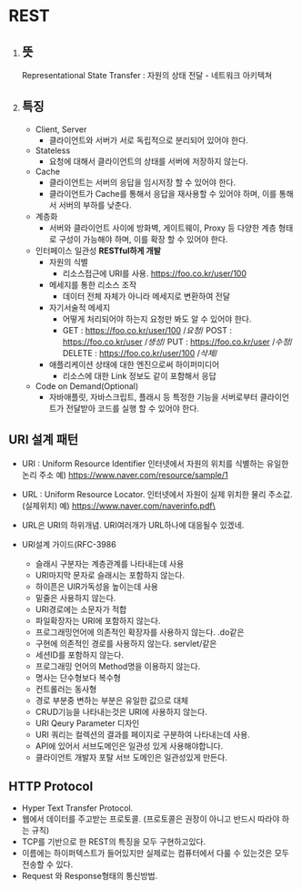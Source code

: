 # REST
1. ## 뜻
    Representational State Transfer : 자원의 상태 전달 - 네트워크 아키텍쳐


1. ## 특징
    - Client, Server
        - 클라이언트와 서버가 서로 독립적으로 분리되어 있어야 한다.
    - Stateless
        - 요청에 대해서 클라이언트의 상태를 서버에 저장하지 않는다.
    - Cache
        - 클라이언트는 서버의 응답을 임시저장 할 수 있어야 한다.
        - 클라이언트가 Cache를 통해서 응답을 재사용할 수 있어야 하며, 이를 통해서 서버의 부하를 낮춘다.
    - 계층화
        - 서버와 클라이언트 사이에 방화벽, 게이트웨이, Proxy 등 다양한 계층 형태로 구성이 가능해야 하며, 이를 확장 할 수 있어야 한다.
    - 인터페이스 일관성 **RESTful하게 개발**
        - 자원의 식별
            - 리소스접근에 URI를 사용. https://foo.co.kr/user/100
        - 메세지를 통한 리소스 조작
            - 데이터 전체 자체가 아니라 메세지로 변환하여 전달
        - 자기서술적 메세지
            - 어떻게 처리되어야 하는지 요청만 봐도 알 수 있어야 한다.
            - GET : https://foo.co.kr/user/100  /*요청*/
              POST : https://foo.co.kr/user /*생성*/
              PUT : https://foo.co.kr/user  /*수정*/
              DELETE : https://foo.co.kr/user/100 /*삭제*/
        - 애플리케이션 상태에 대한 엔진으로써 하이퍼미디어
            - 리소스에 대한 Link 정보도 같이 포함해서 응답
    - Code on Demand(Optional)
        - 자바애플릿, 자바스크립트, 플래시 등 특정한 기능을 서버로부터 클라이언트가 전달받아 코드를 실행 할 수 있어야 한다.


## URI 설계 패턴
- URI : Uniform Resource Identifier
인터넷에서 자원의 위치를 식별하는 유일한 논리 주소
예) https://www.naver.com/resource/sample/1

- URL : Uniform Resource Locator.
인터넷에서 자원이 실제 위치한 물리 주소값.(실제위치)
예) https://www.naver.com/naverinfo.pdf\

-  URL은 URI의 하위개념.   URI여러개가 URL하나에 대응될수 있겠네.

- URI설계 가이드(RFC-3986
    - 슬래시 구분자는 계층관계를 나타내는데 사용
    - URI마지막 문자로 슬래시는 포함하지 않는다.
    - 하이픈은 UIR가독성을 높이는데 사용
    - 밑줄은 사용하지 않는다.
    - URI경로에는 소문자가 적합
    - 파일확장자는 URI에 포함하지 않는다.
    - 프로그래밍언어에 의존적인 확장자를 사용하지 않는다. .do같은
    - 구현에 의존적인 경로를 사용하지 않는다. servlet/같은
    - 세션ID를 포함하지 않는다.
    - 프로그래밍 언어의 Method명을 이용하지 않는다.
    - 명사는 단수형보다 복수형
    - 컨트롤러는 동사형
    - 경로 부분중 변하는 부분은 유일한 값으로 대체
    - CRUD기능을 나타내는것은 URI에 사용하지 않는다.
    - URI Qeury Parameter 디자인
    - URI 쿼리는 컬렉션의 결과를 페이지로 구분하여 나타내는데 사용.
    - API에 있어서 서브도메인은 일관성 있게 사용해야합니다.
    - 클라이언트 개발자 포탈 서브 도메인은 일관성있게 만든다.

## HTTP Protocol
- Hyper Text Transfer Protocol.
- 웹에서 데이터를 주고받는 프로토콜. (프로토콜은 권장이 아니고 반드시 따라야 하는 규칙)
- TCP를 기반으로 한 REST의 특징을 모두 구현하고있다.
- 이름에는 하이퍼텍스트가 들어있지만 실제로는 컴퓨터에서 다룰 수 있는것은 모두 전송할 수 있다.
- Request 와 Response형태의 통신방법.
